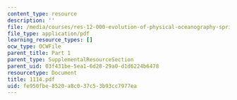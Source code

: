 ```yaml
---
content_type: resource
description: ''
file: /media/courses/res-12-000-evolution-of-physical-oceanography-spring-2007/fe950fbe8520a8c037c53b93cc7977ea_1114.pdf
file_type: application/pdf
learning_resource_types: []
ocw_type: OCWFile
parent_title: Part 1
parent_type: SupplementalResourceSection
parent_uid: 03f431be-5ea1-6d28-29a0-d1d6224b6478
resourcetype: Document
title: 1114.pdf
uid: fe950fbe-8520-a8c0-37c5-3b93cc7977ea
---
```

